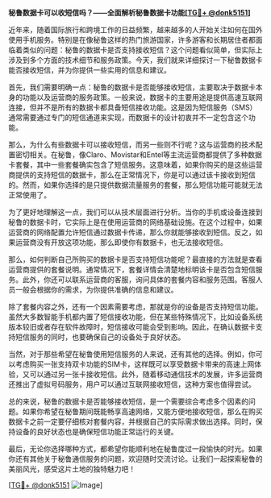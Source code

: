 **秘鲁数据卡可以收短信吗？——全面解析秘鲁数据卡功能[[TG💪+ @donk5151](https://t.me/s/donk5151)]**

近年来，随着国际旅行和跨境工作的日益频繁，越来越多的人开始关注如何在国外使用手机服务。特别是在像秘鲁这样的热门旅游国家，许多游客和长期居住者都面临着类似的问题：秘鲁的数据卡是否支持接收短信？这个问题看似简单，但实际上涉及到多个方面的技术细节和服务政策。今天，我们就来详细探讨一下秘鲁数据卡能否接收短信，并为你提供一些实用的信息和建议。

首先，我们需要明确一点：秘鲁的数据卡是否能够接收短信，主要取决于数据卡本身的功能以及运营商的服务政策。一般来说，数据卡的主要用途是提供高速互联网连接，但并不是所有的数据卡都具备短信接收功能。这是因为短信服务（SMS）通常需要通过专门的短信通道来实现，而数据卡的设计初衷并不一定包含这个功能。

那么，为什么有些数据卡可以接收短信，而另一些则不行呢？这与运营商的技术配置密切相关。在秘鲁，像Claro、Movistar和Entel等主流运营商都提供了多种数据卡套餐，其中一些套餐确实包含了短信服务。这意味着，如果你购买的是这些运营商提供的支持短信的数据卡，那么在正常情况下，你是可以通过该卡接收到短信的。然而，如果你选择的是只提供数据流量服务的套餐，那么短信功能可能就无法正常使用了。

为了更好地理解这一点，我们可以从技术层面进行分析。当你的手机或设备连接到秘鲁的数据卡时，它实际上是在使用运营商的网络基础设施。在这个过程中，如果运营商的网络配置允许短信通过数据卡传递，那么你就能够接收到短信。反之，如果运营商没有开放这项功能，那么即使你有数据卡，也无法接收短信。

那么，如何判断自己所购买的数据卡是否支持短信功能呢？最直接的方法就是查看运营商提供的套餐说明。通常情况下，套餐详情会清楚地标明该卡是否包含短信服务。此外，你还可以联系运营商的客服，询问具体的套餐内容和服务范围。客服人员一般会根据你的需求，为你提供准确的信息和建议。

除了套餐内容之外，还有一个因素需要考虑，那就是你的设备是否支持短信功能。虽然大多数智能手机都内置了短信接收功能，但在某些特殊情况下，比如设备系统版本较旧或者存在软件故障时，短信接收可能会受到影响。因此，在确认数据卡支持短信服务的同时，也要确保自己的设备处于良好状态。

当然，对于那些希望在秘鲁使用短信服务的人来说，还有其他的选择。例如，你可以考虑购买一张支持双卡功能的SIM卡，这样既可以享受数据卡带来的高速上网体验，又可以通过另一张卡接收短信。此外，随着移动通信技术的发展，许多运营商还推出了虚拟号码服务，用户可以通过互联网接收短信，这种方案也值得尝试。

总的来说，秘鲁的数据卡是否能够接收短信，是一个需要综合考虑多个因素的问题。如果你希望在秘鲁期间既能畅享高速网络，又能方便地接收短信，那么在购买数据卡之前一定要仔细核对套餐内容，并根据自己的实际需求做出选择。同时，保持设备的良好状态也是确保短信功能正常运行的关键。

最后，无论你选择哪种方式，都希望你能顺利地在秘鲁度过一段愉快的时光。如果你还有其他关于秘鲁通信服务的问题，欢迎随时交流讨论。让我们一起探索秘鲁的美丽风光，感受这片土地的独特魅力吧！

[[TG💪+ @donk5151](https://t.me/s/donk5151) ![Image](https://i.postimg.cc/rwNCRYN7/Snipaste-2025-04-30-17-27-05.png)]